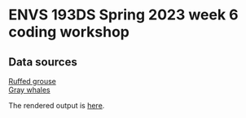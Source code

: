 # ENVS 193DS Spring 2023 week 6 coding workshop

## Data sources

[Ruffed grouse](https://portal.edirepository.org/nis/mapbrowse?packageid=edi.220.1)  
[Gray whales](https://portal.edirepository.org/nis/mapbrowse?packageid=edi.257.2)  

The rendered output is [here](https://an-bui.github.io/ENVS-193DS_week-06/key/workshop-06_2023-05-09_key.html).
